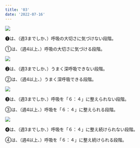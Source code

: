 ```yaml
---
title: '03'
date: '2022-07-16'
---
```

![](/images/a_01_.jpg)

➊は、（週3までしか、）呼吸の大切さに気づけない段階。

①は、（週4以上、）呼吸の大切さに気づける段階。

![](/images/a_02_.jpg)

➋は、（週3までしか、）うまく深呼吸できない段階。

②は、（週4以上、）うまく深呼吸できる段階。

![](/images/a_03_.jpg)

➌は、（週3までしか、）呼吸を「６：４」に整えられない段階。

③は、（週4以上、）呼吸を「６：４」に整えられる段階。

![](/images/a_04_.jpg)

➍は、（週3までしか、）呼吸を「６：４」に整え続けられない段階。

④は、（週4以上、）呼吸を「６：４」に整え続けられる段階。
